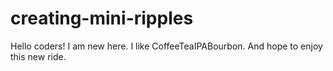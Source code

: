 # creating-mini-ripples
Hello coders!
I am new here. I like CoffeeTeaIPABourbon. And hope to enjoy this new ride.
